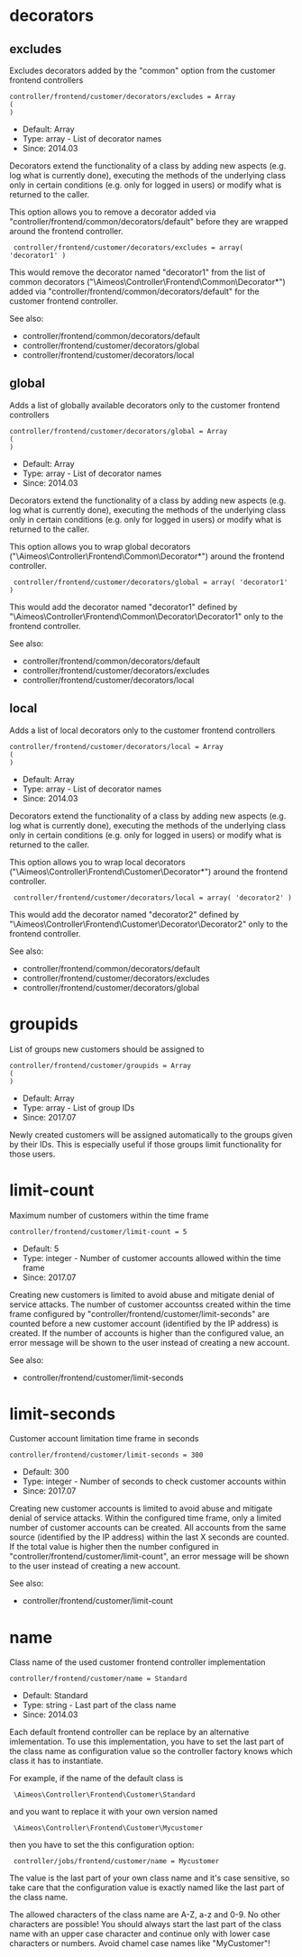 
# decorators
## excludes

Excludes decorators added by the "common" option from the customer frontend controllers

```
controller/frontend/customer/decorators/excludes = Array
(
)
```

* Default: Array
* Type: array - List of decorator names
* Since: 2014.03

Decorators extend the functionality of a class by adding new aspects
(e.g. log what is currently done), executing the methods of the underlying
class only in certain conditions (e.g. only for logged in users) or
modify what is returned to the caller.

This option allows you to remove a decorator added via
"controller/frontend/common/decorators/default" before they are wrapped
around the frontend controller.

```
 controller/frontend/customer/decorators/excludes = array( 'decorator1' )
```

This would remove the decorator named "decorator1" from the list of
common decorators ("\Aimeos\Controller\Frontend\Common\Decorator\*") added via
"controller/frontend/common/decorators/default" for the customer frontend controller.

See also:

* controller/frontend/common/decorators/default
* controller/frontend/customer/decorators/global
* controller/frontend/customer/decorators/local

## global

Adds a list of globally available decorators only to the customer frontend controllers

```
controller/frontend/customer/decorators/global = Array
(
)
```

* Default: Array
* Type: array - List of decorator names
* Since: 2014.03

Decorators extend the functionality of a class by adding new aspects
(e.g. log what is currently done), executing the methods of the underlying
class only in certain conditions (e.g. only for logged in users) or
modify what is returned to the caller.

This option allows you to wrap global decorators
("\Aimeos\Controller\Frontend\Common\Decorator\*") around the frontend controller.

```
 controller/frontend/customer/decorators/global = array( 'decorator1' )
```

This would add the decorator named "decorator1" defined by
"\Aimeos\Controller\Frontend\Common\Decorator\Decorator1" only to the frontend controller.

See also:

* controller/frontend/common/decorators/default
* controller/frontend/customer/decorators/excludes
* controller/frontend/customer/decorators/local

## local

Adds a list of local decorators only to the customer frontend controllers

```
controller/frontend/customer/decorators/local = Array
(
)
```

* Default: Array
* Type: array - List of decorator names
* Since: 2014.03

Decorators extend the functionality of a class by adding new aspects
(e.g. log what is currently done), executing the methods of the underlying
class only in certain conditions (e.g. only for logged in users) or
modify what is returned to the caller.

This option allows you to wrap local decorators
("\Aimeos\Controller\Frontend\Customer\Decorator\*") around the frontend controller.

```
 controller/frontend/customer/decorators/local = array( 'decorator2' )
```

This would add the decorator named "decorator2" defined by
"\Aimeos\Controller\Frontend\Customer\Decorator\Decorator2" only to the frontend
controller.

See also:

* controller/frontend/common/decorators/default
* controller/frontend/customer/decorators/excludes
* controller/frontend/customer/decorators/global

# groupids

List of groups new customers should be assigned to

```
controller/frontend/customer/groupids = Array
(
)
```

* Default: Array
* Type: array - List of group IDs
* Since: 2017.07

Newly created customers will be assigned automatically to the groups
given by their IDs. This is especially useful if those groups limit
functionality for those users.


# limit-count

Maximum number of customers within the time frame

```
controller/frontend/customer/limit-count = 5
```

* Default: 5
* Type: integer - Number of customer accounts allowed within the time frame
* Since: 2017.07

Creating new customers is limited to avoid abuse and mitigate denial of
service attacks. The number of customer accountss created within the
time frame configured by "controller/frontend/customer/limit-seconds"
are counted before a new customer account (identified by the IP address)
is created. If the number of accounts is higher than the configured value,
an error message will be shown to the user instead of creating a new account.

See also:

* controller/frontend/customer/limit-seconds

# limit-seconds

Customer account limitation time frame in seconds

```
controller/frontend/customer/limit-seconds = 300
```

* Default: 300
* Type: integer - Number of seconds to check customer accounts within
* Since: 2017.07

Creating new customer accounts is limited to avoid abuse and mitigate
denial of service attacks. Within the configured time frame, only a
limited number of customer accounts can be created. All accounts from
the same source (identified by the IP address) within the last X
seconds are counted. If the total value is higher then the number
configured in "controller/frontend/customer/limit-count", an error
message will be shown to the user instead of creating a new account.

See also:

* controller/frontend/customer/limit-count

# name

Class name of the used customer frontend controller implementation

```
controller/frontend/customer/name = Standard
```

* Default: Standard
* Type: string - Last part of the class name
* Since: 2014.03

Each default frontend controller can be replace by an alternative imlementation.
To use this implementation, you have to set the last part of the class
name as configuration value so the controller factory knows which class it
has to instantiate.

For example, if the name of the default class is

```
 \Aimeos\Controller\Frontend\Customer\Standard
```

and you want to replace it with your own version named

```
 \Aimeos\Controller\Frontend\Customer\Mycustomer
```

then you have to set the this configuration option:

```
 controller/jobs/frontend/customer/name = Mycustomer
```

The value is the last part of your own class name and it's case sensitive,
so take care that the configuration value is exactly named like the last
part of the class name.

The allowed characters of the class name are A-Z, a-z and 0-9. No other
characters are possible! You should always start the last part of the class
name with an upper case character and continue only with lower case characters
or numbers. Avoid chamel case names like "MyCustomer"!
